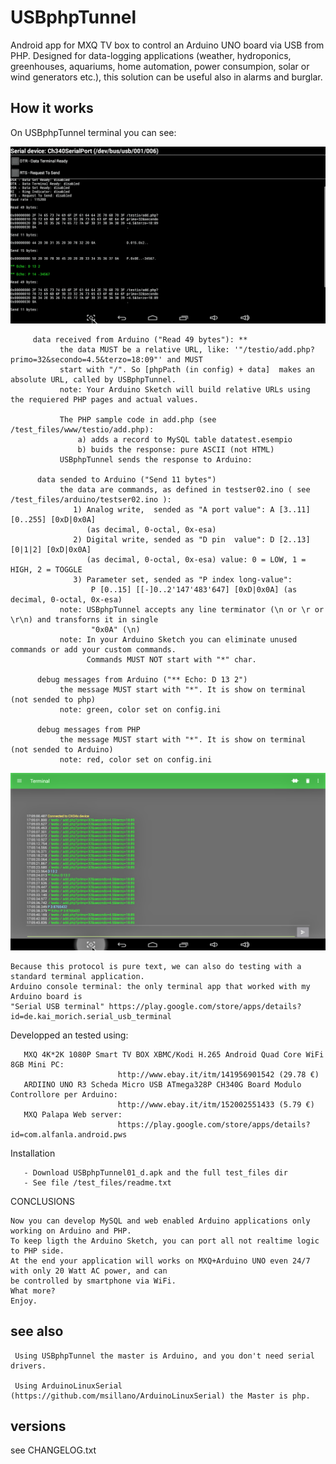 # USBphpTunnel
Android app for MXQ TV box to control an Arduino UNO board via USB from PHP.
Designed for data-logging applications (weather, hydroponics, greenhouses, aquariums, home automation,
power consumpion, solar or wind generators etc.), this solution can be useful also in alarms and burglar.

## How it works

 On USBphpTunnel terminal you can see:
 
![Terminal screenshot 4](./test_files/img/Screenshot04.png)
 
         data received from Arduino ("Read 49 bytes"): **
               the data MUST be a relative URL, like: '"/testio/add.php?primo=32&secondo=4.5&terzo=18:09"' and MUST 
               start with "/". So [phpPath (in config) + data]  makes an absolute URL, called by USBphpTunnel.
               note: Your Arduino Sketch will build relative URLs using the requiered PHP pages and actual values.

               The PHP sample code in add.php (see /test_files/www/testio/add.php): 
                   a) adds a record to MySQL table datatest.esempio
                   b) buids the response: pure ASCII (not HTML)
               USBphpTunnel sends the response to Arduino:
         
          data sended to Arduino ("Send 11 bytes")
               the data are commands, as defined in testser02.ino ( see /test_files/arduino/testser02.ino ):
                  1) Analog write,  sended as "A port value": A [3..11] [0..255] [0xD|0x0A] 
                     (as decimal, 0-octal, 0x-esa)
                  2) Digital write, sended as "D pin  value": D [2..13] [0|1|2] [0xD|0x0A]
                     (as decimal, 0-octal, 0x-esa) value: 0 = LOW, 1 = HIGH, 2 = TOGGLE
                  3) Parameter set, sended as "P index long-value":
                      P [0..15] [[-]0..2'147'483'647] [0xD|0x0A] (as decimal, 0-octal, 0x-esa)
               note: USBphpTunnel accepts any line terminator (\n or \r or \r\n) and transforns it in single
                      "0x0A" (\n)
               note: In your Arduino Sketch you can eliminate unused commands or add your custom commands. 
                     Commands MUST NOT start with "*" char.

          debug messages from Arduino ("** Echo: D 13 2") 
               the message MUST start with "*". It is show on terminal (not sended to php)
               note: green, color set on config.ini

          debug messages from PHP
               the message MUST start with "*". It is show on terminal (not sended to Arduino)
               note: red, color set on config.ini
               
  ![Terminal screenshot 5](./test_files/img/Screenshot05.png)
  
    Because this protocol is pure text, we can also do testing with a standard terminal application.
    Arduino console terminal: the only terminal app that worked with my Arduino board is
    "Serial USB terminal" https://play.google.com/store/apps/details?id=de.kai_morich.serial_usb_terminal
    
Developped an tested using:
 
       MXQ 4K*2K 1080P Smart TV BOX XBMC/Kodi H.265 Android Quad Core WiFi 8GB Mini PC: 
                            http://www.ebay.it/itm/141956901542 (29.78 €)
       ARDIINO UNO R3 Scheda Micro USB ATmega328P CH340G Board Modulo Controllore per Arduino: 
                            http://www.ebay.it/itm/152002551433 (5.79 €)
       MXQ Palapa Web server:
                            https://play.google.com/store/apps/details?id=com.alfanla.android.pws
      
Installation

       - Download USBphpTunnel01_d.apk and the full test_files dir
       - See file /test_files/readme.txt

CONCLUSIONS
   
    Now you can develop MySQL and web enabled Arduino applications only working on Arduino and PHP. 
    To keep ligth the Arduino Sketch, you can port all not realtime logic to PHP side.
    At the end your application will works on MXQ+Arduino UNO even 24/7 with only 20 Watt AC power, and can
    be controlled by smartphone via WiFi.
    What more?
    Enjoy.

  ## see also
  
     Using USBphpTunnel the master is Arduino, and you don't need serial drivers.
     
     Using ArduinoLinuxSerial (https://github.com/msillano/ArduinoLinuxSerial) the Master is php.

  ## versions
 
 see CHANGELOG.txt
